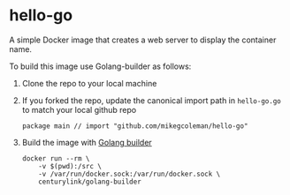 # hello-go

A simple Docker image that creates a web server to display the container name.

To build this image use Golang-builder as follows:

1. Clone the repo to your local machine

2. If you forked the repo, update the canonical import path in `hello-go.go` to match your local github repo

    `package main // import "github.com/mikegcoleman/hello-go"`
  
3. Build the image with [Golang builder](https://github.com/CenturyLinkLabs/golang-builder)

    ```
    docker run --rm \
        -v $(pwd):/src \
        -v /var/run/docker.sock:/var/run/docker.sock \
        centurylink/golang-builder
    ```
    
